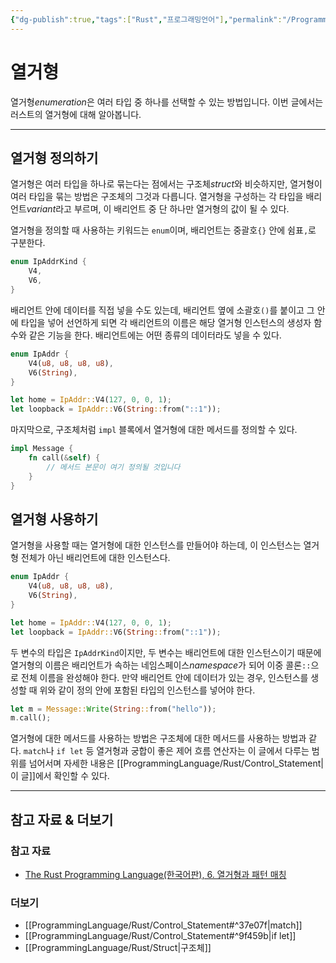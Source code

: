 ```yaml
---
{"dg-publish":true,"tags":["Rust","프로그래밍언어"],"permalink":"/ProgrammingLanguage/Rust/Enumerations/","dgPassFrontmatter":true,"created":"2024-08-01T01:32:10.000+09:00","updated":"2024-08-02T18:58:35.229+09:00"}
---
```




# 열거형

열거형*enumeration*은 여러 타입 중 하나를 선택할 수 있는 방법입니다. 이번 글에서는 러스트의 열거형에 대해 알아봅니다.

---

## 열거형 정의하기

열거형은 여러 타입을 하나로 묶는다는 점에서는 구조체*struct*와 비슷하지만, 열거형이 여러 타입을 묶는 방법은 구조체의 그것과 다릅니다. 열거형을 구성하는 각 타입을 배리언트*variant*라고 부르며, 이 배리언트 중 단 하나만 열거형의 값이 될 수 있다.

열거형을 정의할 때 사용하는 키워드는 `enum`이며, 배리언트는 중괄호`{}` 안에 쉼표`,`로 구분한다.

```rust
enum IpAddrKind {
    V4,
    V6,
}
```

배리언트 안에 데이터를 직접 넣을 수도 있는데, 배리언트 옆에 소괄호`()`를 붙이고 그 안에 타입을 넣어 선언하게 되면 각 배리언트의 이름은 해당 열거형 인스턴스의 생성자 함수와 같은 기능을 한다. 배리언트에는 어떤 종류의 데이터라도 넣을 수 있다.

```rust
enum IpAddr {
    V4(u8, u8, u8, u8),
    V6(String),
}

let home = IpAddr::V4(127, 0, 0, 1);
let loopback = IpAddr::V6(String::from("::1"));
```

마지막으로, 구조체처럼 `impl` 블록에서 열거형에 대한 메서드를 정의할 수 있다.

```rust
impl Message {
    fn call(&self) {
        // 메서드 본문이 여기 정의될 것입니다
    }
}
```

## 열거형 사용하기

열거형을 사용할 때는 열거형에 대한 인스턴스를 만들어야 하는데, 이 인스턴스는 열거형 전체가 아닌 배리언트에 대한 인스턴스다. 

```rust
enum IpAddr {
    V4(u8, u8, u8, u8),
    V6(String),
}

let home = IpAddr::V4(127, 0, 0, 1);
let loopback = IpAddr::V6(String::from("::1"));
```

두 변수의 타입은 `IpAddrKind`이지만, 두 변수는 배리언트에 대한 인스턴스이기 때문에 열거형의 이름은 배리언트가 속하는 네임스페이스*namespace*가 되어 이중 콜론`::`으로 전체 이름을 완성해야 한다. 만약 배리언트 안에 데이터가 있는 경우, 인스턴스를 생성할 때 위와 같이 정의 안에 포함된 타입의 인스턴스를 넣어야 한다.

```rust
let m = Message::Write(String::from("hello"));
m.call();
```

열거형에 대한 메서드를 사용하는 방법은 구조체에 대한 메서드를 사용하는 방법과 같다. `match`나 `if let` 등 열거형과 궁합이 좋은 제어 흐름 연산자는 이 글에서 다루는 범위를 넘어서며 자세한 내용은 [[ProgrammingLanguage/Rust/Control_Statement\|이 글]]에서 확인할 수 있다.

---

## 참고 자료 & 더보기

### 참고 자료
+ [The Rust Programming Language(한국어판), 6. 열거형과 패턴 매칭](https://doc.rust-kr.org/ch06-00-enums.html)

### 더보기
+ [[ProgrammingLanguage/Rust/Control_Statement#^37e07f\|match]]
+ [[ProgrammingLanguage/Rust/Control_Statement#^9f459b\|if let]]
+ [[ProgrammingLanguage/Rust/Struct\|구조체]]